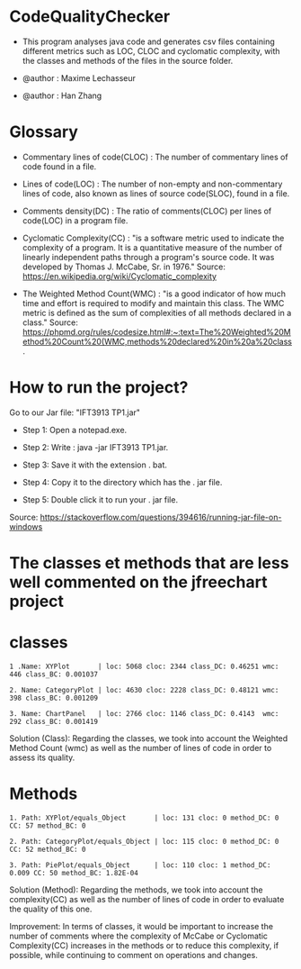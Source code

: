 # CodeQualityChecker

* This program analyses java code and generates csv files containing different metrics such as LOC, CLOC and
  cyclomatic complexity, with the classes and methods of the files in the source folder.
 
 * @author : Maxime Lechasseur
 * @author : Han Zhang
 
 Glossary
===========

 - Commentary lines of code(CLOC) : The number of commentary lines of code found in a file.  

 - Lines of code(LOC) : The number of non-empty and non-commentary lines of code, also known as lines of source code(SLOC), found in a file.

 - Comments density(DC) : The ratio of comments(CLOC) per lines of code(LOC) in a program file.
 
 - Cyclomatic Complexity(CC) :  "is a software metric used to indicate the complexity of a program. It is a quantitative measure of the number of linearly independent paths through a program's source code. It was developed by Thomas J. McCabe, Sr. in 1976." Source: https://en.wikipedia.org/wiki/Cyclomatic_complexity
 
 - The Weighted Method Count(WMC) : "is a good indicator of how much time and effort is required to modify and maintain this class. The WMC metric is defined as the sum of complexities of all methods declared in a class." 
 Source: https://phpmd.org/rules/codesize.html#:~:text=The%20Weighted%20Method%20Count%20(WMC,methods%20declared%20in%20a%20class.
 
 How to run the project?
==========================

Go to our Jar file: "IFT3913 TP1.jar"

* Step 1: Open a notepad.exe.

* Step 2: Write : java -jar IFT3913 TP1.jar.

* Step 3: Save it with the extension . bat.

* Step 4: Copy it to the directory which has the . jar file.

* Step 5: Double click it to run your . jar file.


Source: https://stackoverflow.com/questions/394616/running-jar-file-on-windows

The classes et methods that are less well commented on the jfreechart project
===============================================================================

classes
========

  
  
       
	1 .Name: XYPlot       | loc: 5068 cloc: 2344 class_DC: 0.46251 wmc: 446 class_BC: 0.001037
  
	2. Name: CategoryPlot | loc: 4630 cloc: 2228 class_DC: 0.48121 wmc: 398 class_BC: 0.001209
  
	3. Name: ChartPanel   | loc: 2766 cloc: 1146 class_DC: 0.4143  wmc: 292 class_BC: 0.001419
  
  Solution (Class): Regarding the classes, we took into account the Weighted Method Count (wmc) as well as the number of
  lines of code in order to assess its quality.
  
Methods
========
  


	
	1. Path: XYPlot/equals_Object       | loc: 131 cloc: 0 method_DC: 0     CC: 57 method_BC: 0
  
	2. Path: CategoryPlot/equals_Object | loc: 115 cloc: 0 method_DC: 0     CC: 52 method_BC: 0
  
	3. Path: PiePlot/equals_Object      | loc: 110 cloc: 1 method_DC: 0.009 CC: 50 method_BC: 1.82E-04

  Solution (Method): Regarding the methods, we took into account the complexity(CC) as well as the number of lines of
  code in order to evaluate the quality of this one.

  Improvement: In terms of classes, it would be important to increase
  the number of comments where the complexity of McCabe or Cyclomatic Complexity(CC)
  increases in the methods or to reduce this complexity, if possible, while
  continuing to comment on operations and changes.

      

